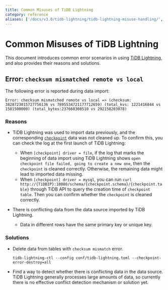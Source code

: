 ```yaml
---
title: Common Misuses of TiDB Lightning
category: reference
aliases: ['/docs/v3.0/tidb-lightning/tidb-lightning-misuse-handling/','/docs/v3.0/reference/tools/error-case-handling/lightning-misuse-handling/']
---
```


# Common Misuses of TiDB Lightning

This document introduces common error scenarios in using [TiDB Lightning](/tidb-lightning/tidb-lightning-overview.md), and also provides their reasons and solutions.

## Error: `checksum mismatched remote vs local`

The following error is reported during data import:

```log
Error: checksum mismatched remote vs local => (checksum: 3828723015727756136 vs 7895534721177712659) (total_kvs: 1221416844 vs 1501500000) (total_bytes:237660308510 vs 292158203078)
```

### Reasons

* TiDB Lightning was used to import data previously, and the corresponding [`checkpoint`](/tidb-lightning/tidb-lightning-checkpoints.md) data was not cleaned up. To confirm this, you can check the log at the first launch of TiDB Lightning:

    * When `[checkpoint] driver = file`, if the log that marks the beginning of data import using TiDB Lightning shows `open checkpoint file failed, going to create a new one`, then the `checkpoint` is cleaned correctly. Otherwise, the remaining data might lead to imported data missing.
    * When `[checkpoint] driver = mysql`, you can run `curl http://{TiDBIP}:10080/schema/{checkpoint.schema}/{checkpoint.table}` through TiDB API to query the creation time of `checkpoint table`. Then you can confirm whether the `checkpoint` is cleaned correctly.

* There is conflicting data from the data source imported by TiDB Lightning.
    * Data in different rows have the same primary key or unique key.

### Solutions

* Delete data from tables with `checksum mismatch` error.

    ```
    tidb-lightning-ctl --config conf/tidb-lightning.toml --checkpoint-error-destroy=all
    ```

* Find a way to detect whether there is conflicting data in the data source. TiDB Lightning generally processes large amounts of data, so currently there is no effective conflict detection mechanism or solution yet.